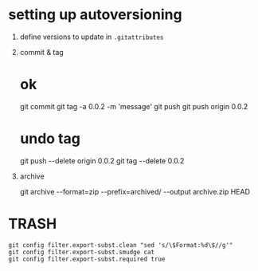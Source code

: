 # setting up autoversioning

1. define versions to update in `.gitattributes`

2. commit & tag

    # ok
    git commit
    git tag -a 0.0.2 -m 'message'
    git push
    git push origin 0.0.2

    # undo tag
    git push --delete origin 0.0.2
    git tag --delete 0.0.2

3. archive

    git archive --format=zip --prefix=archived/ --output archive.zip HEAD

# TRASH 

    git config filter.export-subst.clean "sed 's/\$Format:%d\$//g'"
    git config filter.export-subst.smudge cat
    git config filter.export-subst.required true


